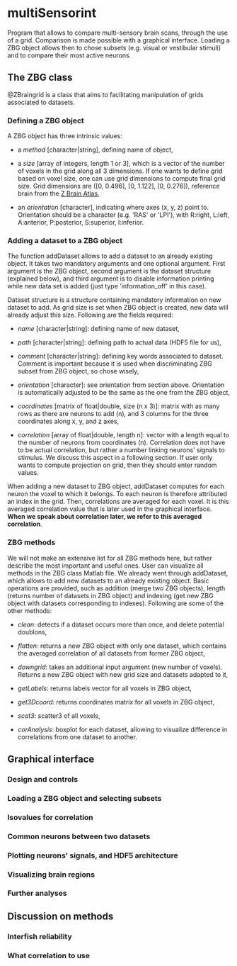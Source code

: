 # multiSensorint
Program that allows to compare multi-sensory brain scans, through the use of a grid. Comparison is made possible with a graphical interface. Loading a ZBG object allows then to chose subsets (e.g. visual or vestibular stimuli) and to compare their most active neurons. 


## The ZBG class
@ZBraingrid is a class that aims to facilitating manipulation of grids associated to datasets. 

### Defining a ZBG object
A ZBG object has three intrinsic values: 

* a *method* [character|string], defining name of object,

* a *size* [array of integers, length 1 or 3], which is a vector of the number of voxels in the grid along all 3 dimensions. If one wants to define grid based on voxel size, one can use grid dimensions to compute final grid size. Grid dimensions are ([0, 0.496], [0, 1.122], [0, 0.276]), reference brain from the [Z Brain Atlas](https://engertlab.fas.harvard.edu/Z-Brain/home/),

* an *orientation* [character], indicating where axes (x, y, z) point to. Orientation should be a character (e.g. 'RAS' or 'LPI'), with R:right, L:left, A:anterior, P:posterior, S:superior, I:inferior.

### Adding a dataset to a ZBG object
The function addDataset allows to add a dataset to an already existing object. It takes two mandatory arguments and one optional argument. First argument is the ZBG object, second argument is the dataset structure (explained below), and third argument is to disable information printing while new data set is added (just type 'information_off' in this case). 

Dataset structure is a structure containing mandatory information on new dataset to add. As grid size is set when ZBG object is created, new data will already adjust this size. Following are the fields required:

* *name* [character|string]: defining name of new dataset,

* *path* [character|string]: defining path to actual data (HDF5 file for us),

* *comment* [character|string]: defining key words associated to dataset. Comment is important because it is used when discriminating ZBG subset from ZBG object, so chose wisely,

* *orientation* [character]: see orientation from section above. Orientation is automatically adjusted to be the same as the one from the ZBG object,

* *coordinates* [matrix of float|double, size (n x 3)]: matrix with as many rows as there are neurons to add (n), and 3 columns for the three coordinates along x, y, and z axes,

* *correlation* [array of float|double, length n]: vector with a length equal to the number of neurons from coordinates (n). Correlation does not have to be actual correlation, but rather a number linking neurons' signals to stimulus. We discuss this aspect in a following section. If user only wants to compute projection on grid, then they should enter random values.

When adding a new dataset to ZBG object, addDataset computes for each neuron the voxel to which it belongs. To each neuron is therefore attributed an index in the grid. Then, correlations are averaged for each voxel. It is this averaged correlation value that is later used in the graphical interface. **When we speak about correlation later, we refer to this averaged correlation**.

### ZBG methods 

We will not make an extensive list for all ZBG methods here, but rather describe the most important and useful ones. User can visualize all methods in the ZBG class Matlab file. We already went through addDataset, which allows to add new datasets to an already existing object. Basic operations are provided, such as addition (merge two ZBG objects), length (returns number of datasets in ZBG object) and indexing (get new ZBG object with datasets corresponding to indexes). Following are some of the other methods:

* *clean*: detects if a dataset occurs more than once, and delete potential doublons,

* *flatten*: returns a new ZBG object with only one dataset, which contains the averaged correlation of all datasets from former ZBG object,

* *downgrid*: takes an additional input argument (new number of voxels). Returns a new ZBG object with new grid size and datasets adapted to it,

* *getLabels*: returns labels vector for all voxels in ZBG object,

* *get3Dcoord*: returns coordinates matrix for all voxels in ZBG object,

* *scat3*: scatter3 of all voxels, 

* *corAnalysis*: boxplot for each dataset, allowing to visualize difference in correlations from one dataset to another.


## Graphical interface

### Design and controls

### Loading a ZBG object and selecting subsets

### Isovalues for correlation

### Common neurons between two datasets

### Plotting neurons' signals, and HDF5 architecture

### Visualizing brain regions

### Further analyses


## Discussion on methods

### Interfish reliability

### What correlation to use
